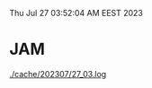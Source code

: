 Thu Jul 27 03:52:04 AM EEST 2023
# JAM
<a href='./cache/202307/27_03.log'>./cache/202307/27_03.log</a>
